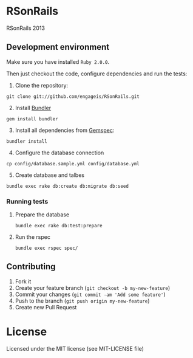 # RSonRails

RSonRails 2013


## Development environment

Make sure you have installed `Ruby 2.0.0`.

Then just checkout the code, configure dependencies and run the tests:

1. Clone the repository:

 `git clone git://github.com/engageis/RSonRails.git`

2. Install [Bundler](http://gembundler.com/)

 `gem install bundler`

3. Install all dependencies from [Gemspec](http://docs.rubygems.org/read/chapter/20):

 `bundler install`

4. Configure the database connection

  `cp config/database.sample.yml config/database.yml`

5. Create database and talbes

 `bundle exec rake db:create db:migrate db:seed`

### Running tests

1. Prepare the database

	`bundle exec rake db:test:prepare`

2. Run the rspec

	`bundle exec rspec spec/`

## Contributing

1. Fork it
2. Create your feature branch (`git checkout -b my-new-feature`)
3. Commit your changes (`git commit -am 'Add some feature'`)
4. Push to the branch (`git push origin my-new-feature`)
5. Create new Pull Request


# License

Licensed under the MIT license (see MIT-LICENSE file)
